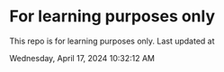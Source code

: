 # For learning purposes only
This repo is for learning purposes only.
Last updated at

Wednesday, April 17, 2024 10:32:12 AM

